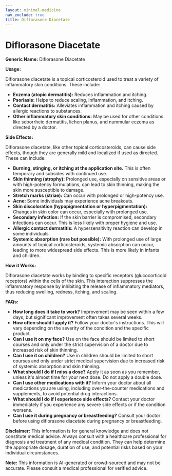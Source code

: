 ```yaml
---
layout: minimal-medicine
nav_exclude: true
title: Diflorasone Diacetate
---
```


# Diflorasone Diacetate

**Generic Name:** Diflorasone Diacetate

**Usage:**

Diflorasone diacetate is a topical corticosteroid used to treat a variety of inflammatory skin conditions.  These include:

* **Eczema (atopic dermatitis):** Reduces inflammation and itching.
* **Psoriasis:**  Helps to reduce scaling, inflammation, and itching.
* **Contact dermatitis:** Alleviates inflammation and itching caused by allergic reactions to substances.
* **Other inflammatory skin conditions:**  May be used for other conditions like seborrheic dermatitis, lichen planus, and nummular eczema as directed by a doctor.


**Side Effects:**

Diflorasone diacetate, like other topical corticosteroids, can cause side effects, though they are generally mild and localized if used as directed.  These can include:

* **Burning, stinging, or itching at the application site.**  This is often temporary and subsides with continued use.
* **Skin thinning (atrophy):** Prolonged use, especially on sensitive areas or with high-potency formulations, can lead to skin thinning, making the skin more susceptible to damage.
* **Stretch marks (striae):**  Can occur with prolonged or high-potency use.
* **Acne:**  Some individuals may experience acne breakouts.
* **Skin discoloration (hypopigmentation or hyperpigmentation):**  Changes in skin color can occur, especially with prolonged use.
* **Secondary infection:**  If the skin barrier is compromised, secondary infections can occur.  This is less likely with proper hygiene and use.
* **Allergic contact dermatitis:**  A hypersensitivity reaction can develop in some individuals.
* **Systemic absorption (rare but possible):**  With prolonged use of large amounts of topical corticosteroids, systemic absorption can occur, leading to more widespread side effects.  This is more likely in infants and children.


**How it Works:**

Diflorasone diacetate works by binding to specific receptors (glucocorticoid receptors) within the cells of the skin. This interaction suppresses the inflammatory response by inhibiting the release of inflammatory mediators, thus reducing swelling, redness, itching, and scaling.


**FAQs:**

* **How long does it take to work?**  Improvement may be seen within a few days, but significant improvement often takes several weeks.
* **How often should I apply it?**  Follow your doctor's instructions. This will vary depending on the severity of the condition and the specific product.
* **Can I use it on my face?**  Use on the face should be limited to short courses and only under the strict supervision of a doctor due to increased risk of skin thinning.
* **Can I use it on children?**  Use in children should be limited to short courses and only under strict medical supervision due to increased risk of systemic absorption and skin thinning.
* **What should I do if I miss a dose?** Apply it as soon as you remember, unless it's almost time for your next dose. Do not apply a double dose.
* **Can I use other medications with it?**  Inform your doctor about all medications you are using, including over-the-counter medications and supplements, to avoid potential drug interactions.
* **What should I do if I experience side effects?**  Contact your doctor immediately if you experience any severe side effects or if the condition worsens.
* **Can I use it during pregnancy or breastfeeding?**  Consult your doctor before using diflorasone diacetate during pregnancy or breastfeeding.


**Disclaimer:** This information is for general knowledge and does not constitute medical advice. Always consult with a healthcare professional for diagnosis and treatment of any medical condition.  They can help determine the appropriate dosage, duration of use, and potential risks based on your individual circumstances.


**Note:** This information is AI-generated or crowd-sourced and may not be accurate. Please consult a medical professional for verified advice.